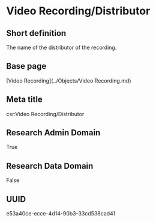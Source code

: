 # Video Recording/Distributor
## Short definition
The name of the distributor of the recording.
## Base page
[Video Recording](../Objects/Video Recording.md)
## Meta title
csr:Video Recording/Distributor
## Research Admin Domain
True
## Research Data Domain
False
## UUID
e53a40ce-ecce-4d14-90b3-33cd538cad41

